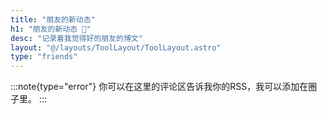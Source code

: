 ```yaml
---
title: "朋友的新动态"
h1: "朋友的新动态 🎴"
desc: "记录着我觉得好的朋友的博文"
layout: "@/layouts/ToolLayout/ToolLayout.astro"
type: "friends"
---
```


:::note{type="error"}
你可以在这里的评论区告诉我你的RSS，我可以添加在圈子里。
:::